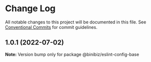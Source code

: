 # Change Log

All notable changes to this project will be documented in this file.
See [Conventional Commits](https://conventionalcommits.org) for commit guidelines.

## 1.0.1 (2022-07-02)

**Note:** Version bump only for package @binibiz/eslint-config-base
